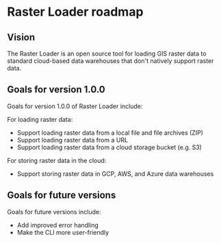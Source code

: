 # Raster Loader roadmap

## Vision

The Raster Loader is an open source tool for loading GIS raster data to standard
cloud-based data warehouses that don't natively support raster data.

## Goals for version 1.0.0

Goals for version 1.0.0 of Raster Loader include:

For loading raster data:

* Support loading raster data from a local file and file archives (ZIP)
* Support loading raster data from a URL
* Support loading raster data from a cloud storage bucket (e.g. S3)

For storing raster data in the cloud:

* Support storing raster data in GCP, AWS, and Azure data warehouses

## Goals for future versions

Goals for future versions include:

* Add improved error handling
* Make the CLI more user-friendly
